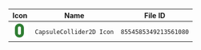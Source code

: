 | Icon | Name | File ID |
| ---  | ---  | ---     |
| ![](CapsuleCollider2D%20Icon.png) | `CapsuleCollider2D Icon` | `8554585349213561080` |
